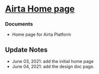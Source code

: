 # [Airta Home page](https://www.devxas.com/) 

### Documents
* Home page for Airta Platform

## Update Notes
* June 03, 2021: add the initial home page
* June 04, 2021: add the design doc page.

